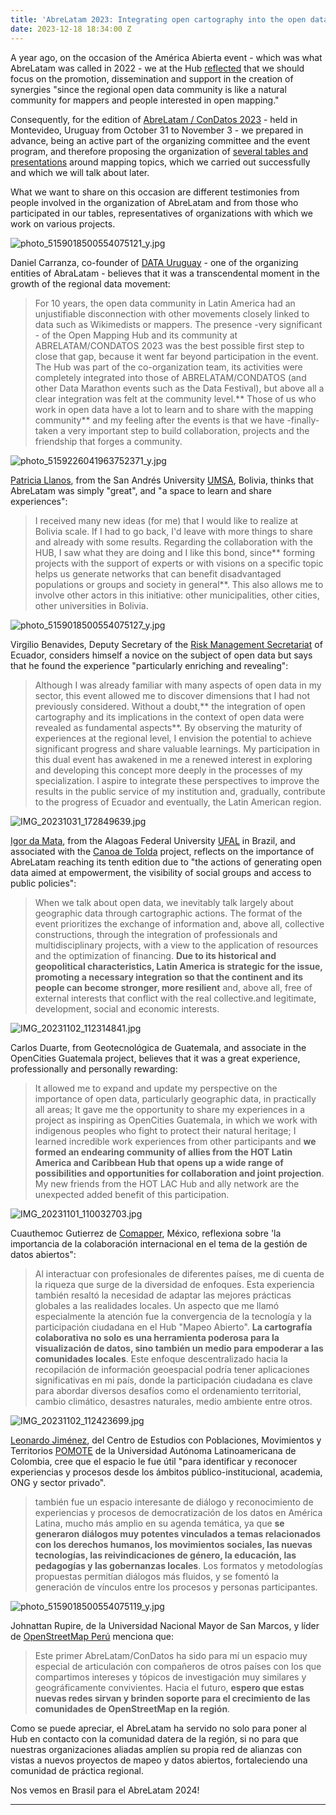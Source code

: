 ```yaml
---
title: 'AbreLatam 2023: Integrating open cartography into the open data community'
date: 2023-12-18 18:34:00 Z
---
```


A year ago, on the occasion of the América Abierta event - which was what AbreLatam was called in 2022 - we at the Hub [reflected](https://www.hotosm.org/updates/america-abierta-2022-the-challenge-of-open-data/) that we should focus on the promotion, dissemination and support in the creation of synergies "since the regional open data community is like a natural community for mappers and people interested in open mapping."

Consequently, for the edition of [AbreLatam / ConDatos 2023](https://2023.abrelatam.org/) - held in Montevideo, Uruguay from October 31 to November 3 - we prepared in advance, being an active part of the organizing committee and the event program, and therefore proposing the organization of [several tables and presentations](https://www.hotosm.org/updates/el-mapeo-abierto-se-hara-presente-en-el-abrelatam-2023/) around mapping topics, which we carried out successfully and which we will talk about later.

What we want to share on this occasion are different testimonies from people involved in the organization of AbreLatam and from those who participated in our tables, representatives of organizations with which we work on various projects.

![photo_5159018500554075121_y.jpg](/uploads/photo_5159018500554075121_y.jpg)

Daniel Carranza, co-founder of [DATA Uruguay](https://data.org.uy/) - one of the organizing entities of AbraLatam - believes that it was a transcendental moment in the growth of the regional data movement:

> For 10 years, the open data community in Latin America had an unjustifiable disconnection with other movements closely linked to data such as Wikimedists or mappers. The presence -very significant - of the Open Mapping Hub and its community at ABRELATAM/CONDATOS 2023 was the best possible first step to close that gap, because it went far beyond participation in the event. The Hub was part of the co-organization team, its activities were completely integrated into those of ABRELATAM/CONDATOS (and other Data Marathon events such as the Data Festival), but above all a clear integration was felt at the community level.\*\* Those of us who work in open data have a lot to learn and to share with the mapping community\*\* and my feeling after the events is that we have -finally- taken a very important step to build collaboration, projects and the friendship that forges a community.

![photo_5159226041963752371_y.jpg](/uploads/photo_5159226041963752371_y.jpg)

[Patricia Llanos](https://www.linkedin.com/in/dr-patricia-llanos-5b891247/?originalSubdomain=bo), from the San Andrés University [UMSA](https://www.umsa.bo/), Bolivia, thinks that AbreLatam was simply "great", and "a space to learn and share experiences":

> I received many new ideas (for me) that I would like to realize at Bolivia scale. If I had to go back, I'd leave with more things to share and already with some results. Regarding the collaboration with the HUB, I saw what they are doing and I like this bond, since** forming projects with the support of experts or with visions on a specific topic helps us generate networks that can benefit disadvantaged populations or groups and society in general**. This also allows me to involve other actors in this initiative: other municipalities, other cities, other universities in Bolivia.

![photo_5159018500554075127_y.jpg](/uploads/photo_5159018500554075127_y.jpg)

Virgilio Benavides, Deputy Secretary of the [Risk Management Secretariat](https://www.gestionderiesgos.gob.ec/) of Ecuador, considers himself a novice on the subject of open data but says that he found the experience "particularly enriching and revealing":

> Although I was already familiar with many aspects of open data in my sector, this event allowed me to discover dimensions that I had not previously considered. Without a doubt,** the integration of open cartography and its implications in the context of open data were revealed as fundamental aspects**. By observing the maturity of experiences at the regional level, I envision the potential to achieve significant progress and share valuable learnings. My participation in this dual event has awakened in me a renewed interest in exploring and developing this concept more deeply in the processes of my specialization. I aspire to integrate these perspectives to improve the results in the public service of my institution and, gradually, contribute to the progress of Ecuador and eventually, the Latin American region.

![IMG_20231031_172849639.jpg](/uploads/IMG_20231031_172849639.jpg)

[Igor da Mata](https://www.linkedin.com/in/igor-da-mata-oliveira-9197b038/?originalSubdomain=br), from the Alagoas Federal University [UFAL](https://ufal.br/) in Brazil, and associated with the [Canoa de Tolda](https://www.hotosm.org/projects/canoa-de-tolda/) project, reflects on the importance of AbreLatam reaching its tenth edition due to "the actions of generating open data aimed at empowerment, the visibility of social groups and access to public policies":

> When we talk about open data, we inevitably talk largely about geographic data through cartographic actions. The format of the event prioritizes the exchange of information and, above all, collective constructions, through the integration of professionals and multidisciplinary projects, with a view to the application of resources and the optimization of financing. **Due to its historical and geopolitical characteristics, Latin America is strategic for the issue, promoting a necessary integration so that the continent and its people can become stronger, more resilient** and, above all, free of external interests that conflict with the real collective.and legitimate, development, social and economic interests.

![IMG_20231102_112314841.jpg](/uploads/IMG_20231102_112314841.jpg)

Carlos Duarte, from Geotecnológica de Guatemala, and associate in the OpenCities Guatemala project, believes that it was a great experience, professionally and personally rewarding:

> It allowed me to expand and update my perspective on the importance of open data, particularly geographic data, in practically all areas; It gave me the opportunity to share my experiences in a project as inspiring as OpenCities Guatemala, in which we work with indigenous peoples who fight to protect their natural heritage; I learned incredible work experiences from other participants and **we formed an endearing community of allies from the HOT Latin America and Caribbean Hub that opens up a wide range of possibilities and opportunities for collaboration and joint projection**. My new friends from the HOT LAC Hub and ally network are the unexpected added benefit of this participation.

![IMG_20231101_110032703.jpg](/uploads/IMG_20231101_110032703.jpg)

Cuauthemoc Gutierrez de [Comapper](https://comapper.org/), México, reflexiona sobre 'la importancia de la colaboración internacional en el tema de la gestión de datos abiertos":

> Al interactuar con profesionales de diferentes países, me di cuenta de la riqueza que surge de la diversidad de enfoques. Esta experiencia también resaltó la necesidad de adaptar las mejores prácticas globales a las realidades locales. Un aspecto que me llamó especialmente la atención fue la convergencia de la tecnología y la participación ciudadana en el Hub "Mapeo Abierto". **La cartografía colaborativa no solo es una herramienta poderosa para la visualización de datos, sino también un medio para empoderar a las comunidades locales**. Este enfoque descentralizado hacia la recopilación de información geoespacial podría tener aplicaciones significativas en mi país, donde la participación ciudadana es clave para abordar diversos desafíos como el ordenamiento territorial, cambio climático, desastres naturales, medio ambiente entre otros.

![IMG_20231102_112423699.jpg](/uploads/IMG_20231102_112423699.jpg)

[Leonardo Jiménez](https://wwwunaula.academia.edu/LeonardoJimenezGarc%C3%ADa), del Centro de Estudios con Poblaciones, Movimientos y Territorios [POMOTE](https://pomotecestudios.unaula.edu.co/sobre-pomote-centro-estudios-poblaciones-movilizaciones-territorios/) de la Universidad Autónoma Latinoamericana de Colombia, cree que el espacio le fue útil "para identificar y reconocer experiencias y procesos desde los ámbitos público-institucional, academia, ONG y sector privado".

> también fue un espacio interesante de diálogo y reconocimiento de experiencias y procesos de democratización de los datos en América Latina, mucho más amplio en su agenda temática, ya que **se generaron diálogos muy potentes vinculados a temas relacionados con los derechos humanos, los movimientos sociales, las nuevas tecnologías, las reivindicaciones de género, la educación, las pedagogías y las gobernanzas locales**. Los formatos y metodologías propuestas permitían diálogos más fluidos, y se fomentó la generación de vínculos entre los procesos y personas participantes.

![photo_5159018500554075119_y.jpg](/uploads/photo_5159018500554075119_y.jpg)

Johnattan Rupire, de la Universidad Nacional Mayor de San Marcos, y líder de [OpenStreetMap Perú](https://osm.org.pe/) menciona que:

> Este primer AbreLatam/ConDatos ha sido para mí un espacio muy especial de articulación con compañeros de otros países con los que compartimos intereses y tópicos de investigación muy similares y geográficamente convivientes. Hacia el futuro, **espero que estas nuevas redes sirvan y brinden soporte para el crecimiento de las comunidades de OpenStreetMap en la región**.

Como se puede apreciar, el AbreLatam ha servido no solo para poner al Hub en contacto con la comunidad datera de la región, si no para que nuestras organizaciones aliadas amplíen su propia red de alianzas con vistas a nuevos proyectos de mapeo y datos abiertos, fortaleciendo una comunidad de práctica regional.

Nos vemos en Brasil para el AbreLatam 2024!

---